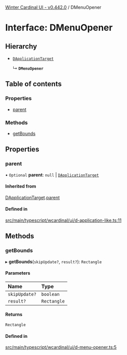 [Winter Cardinal UI - v0.442.0](../index.md) / DMenuOpener

# Interface: DMenuOpener

## Hierarchy

- [`DApplicationTarget`](DApplicationTarget.md)

  ↳ **`DMenuOpener`**

## Table of contents

### Properties

- [parent](DMenuOpener.md#parent)

### Methods

- [getBounds](DMenuOpener.md#getbounds)

## Properties

### parent

• `Optional` **parent**: ``null`` \| [`DApplicationTarget`](DApplicationTarget.md)

#### Inherited from

[DApplicationTarget](DApplicationTarget.md).[parent](DApplicationTarget.md#parent)

#### Defined in

[src/main/typescript/wcardinal/ui/d-application-like.ts:11](https://github.com/winter-cardinal/winter-cardinal-ui/blob/v0.442.0/src/main/typescript/wcardinal/ui/d-application-like.ts#L11)

## Methods

### getBounds

▸ **getBounds**(`skipUpdate?`, `result?`): `Rectangle`

#### Parameters

| Name | Type |
| :------ | :------ |
| `skipUpdate?` | `boolean` |
| `result?` | `Rectangle` |

#### Returns

`Rectangle`

#### Defined in

[src/main/typescript/wcardinal/ui/d-menu-opener.ts:5](https://github.com/winter-cardinal/winter-cardinal-ui/blob/v0.442.0/src/main/typescript/wcardinal/ui/d-menu-opener.ts#L5)
